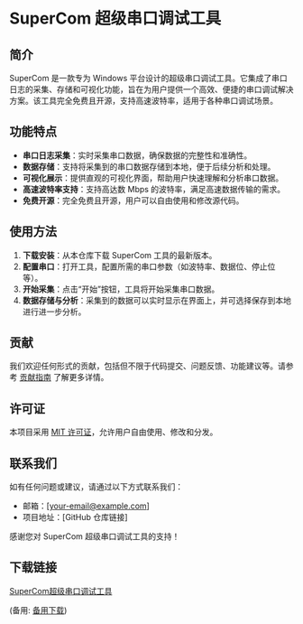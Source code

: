 # SuperCom 超级串口调试工具

## 简介
SuperCom 是一款专为 Windows 平台设计的超级串口调试工具。它集成了串口日志的采集、存储和可视化功能，旨在为用户提供一个高效、便捷的串口调试解决方案。该工具完全免费且开源，支持高速波特率，适用于各种串口调试场景。

## 功能特点
- **串口日志采集**：实时采集串口数据，确保数据的完整性和准确性。
- **数据存储**：支持将采集到的串口数据存储到本地，便于后续分析和处理。
- **可视化展示**：提供直观的可视化界面，帮助用户快速理解和分析串口数据。
- **高速波特率支持**：支持高达数 Mbps 的波特率，满足高速数据传输的需求。
- **免费开源**：完全免费且开源，用户可以自由使用和修改源代码。

## 使用方法
1. **下载安装**：从本仓库下载 SuperCom 工具的最新版本。
2. **配置串口**：打开工具，配置所需的串口参数（如波特率、数据位、停止位等）。
3. **开始采集**：点击“开始”按钮，工具将开始采集串口数据。
4. **数据存储与分析**：采集到的数据可以实时显示在界面上，并可选择保存到本地进行进一步分析。

## 贡献
我们欢迎任何形式的贡献，包括但不限于代码提交、问题反馈、功能建议等。请参考 [贡献指南](CONTRIBUTING.md) 了解更多详情。

## 许可证
本项目采用 [MIT 许可证](LICENSE)，允许用户自由使用、修改和分发。

## 联系我们
如有任何问题或建议，请通过以下方式联系我们：
- 邮箱：[your-email@example.com]
- 项目地址：[GitHub 仓库链接]

感谢您对 SuperCom 超级串口调试工具的支持！

## 下载链接
[SuperCom超级串口调试工具](https://pan.quark.cn/s/80e066fa263b) 

(备用: [备用下载](https://pan.baidu.com/s/1037ju3edREooyWmtheTqnA?pwd=1234))
